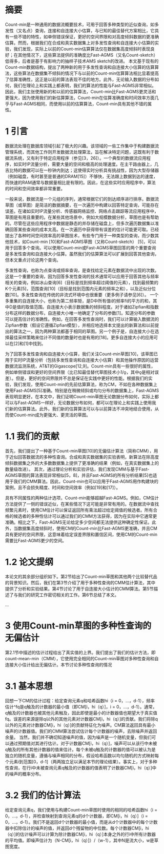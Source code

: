# 摘要
Count-min是一种通用的数据流概要技术，可用于回答多种类型的近似查询，如多发性（又名点）查询，连接和自连接大小估算，与已知的最佳替代方案相比，它具有一些不错的特性，如单侧错误保证，更好的空间界限和对高度倾斜数据的更准确估算。然而，根据我们在合成和真实数据集上对多发性查询和自连接大小估算的实验，我们发现，实际上以前的Count-min估算算法仅在数据集高度倾斜时表现良好；在其他情况下，这些算法提供的准确度比Fast-AGMS（又名Count-sketch）低得多，后者是基于有影响力的抽样子技术AMS sketch的改进。
本文基于现有的Count-min数据结构，提出了两种新的用于多发性查询和自连接大小估算的估算算法，这些算法在数据集不倾斜的情况下与以前的Count-min估算算法相比显着提高了估算准确性，这正是以前的算法表现不佳的地方。此外，无论输入数据的分布如何，我们在理论上和实践上都表明，我们的算法的性能与Fast-AGMS非常相似。因此，我们主张使用新的和以前的估算算法，Count-min比Fast-AGMS更灵活和更强大，因为使用我们的新估算算法，Count-min在估算准确度和时间效率方面几乎与Fast-AGMS相同，而使用以前的估算算法，Count-min具有其他不错的属性。

# 1 引言
数据流处理在数据库领域引起了极大的兴趣。该领域的一些工作集中于构建数据流管理系统，而其他工作则开发数据流处理算法，旨在解决特定问题，这既有利于数据流系统，又有利于特定应用程序（参见[3，26]）。一个典型的数据流应用程序，如实时IP流量分析，需要大量的空间和极高的处理速度。在主干路由器上，几吉比特的数据可以在一秒钟内到达；这使得实时分析具有挑战性，因为大型存储器（例如磁盘，有时甚至是普通的DRAM[15]）不够快，无法跟上数据到达的速度，而快速的RAM通常与数据量相比是有限的。因此，在这些实时应用程序中，算法的时间和空间效率都非常重要。

一般来说，数据流是一个元组的序列，通常根据它们的到达顺序进行排序。数据流草图（或草图）是简洁的数据摘要，在一次遍历中构建以回答特定查询，可能存在误差。在诸如实时IP流量分析、传感器网络监控、网络点击跟踪等流应用程序中，草图是有用且重要的。在某些其他场景中，例如大规模数据分析，草图也是有帮助的。尽管在这些应用程序中数据是静态的并存储在磁盘上，但多次遍历数据集以准确回答某些查询的成本太高。在一次遍历中获得带有误差的估计可能更可取。已经提出了各种时间空间效率高的草图技术，有些专门用于一种类型的查询，而少数其他技术，如Count-min [10]和Fast-AGMS草图（又称Count-sketch） [5]，可以用于回答多个查询。可以使用Count-min或Fast-AGMS草图回答的两个重要查询是多发性查询和自连接大小估算。虽然我们的估算算法可以扩展到回答其他查询，但本文重点讨论这两个查询。

多发性查询，也称为点查询或频率查询，是查找给定元素在数据流中出现的次数。这是一个重要的查询，因为回答多发性查询的技术通常可以应用于回答其他与频率相关的查询，例如冰山查询[6]（目标是找到频率超过阈值的元素），找到最频繁的K个元素[5]，范围查询[10]（目标是找到范围内元素的频率之和），以及近似分位数[10]。多发性查询在传统的非流式环境中也很重要（更多例子请参见[6]）。
一个多重集的自连接大小，也称为第二频率矩，是D中所有值i的频率fi的平方的和，其中D是值的取值范围。自连接大小表示数据集的倾斜程度。对于诸如Zipfian和指数分布这样的数据分布，自连接大小唯一地确定了分布的参数[1]。知道分布的参数可以提高估计的准确性。例如，在回答多发性查询时，我们可以计算输入数据流的Zipfian参数（假设它遵循Zipfian模型），并相应地选择本文提出的新算法和以前提出的算法之一，因为两种算法都基于相同的草图。另一个例子是，自连接大小在选择最佳采样策略来估计不同值的数量时也是有用的[18]。更多自连接大小的应用可以在[2]和[1]中找到。

为了回答多发性查询和自连接大小估算，我们关注Count-min草图[10]，该草图已用于实时IP流量分析（包括多发性查询和自连接大小估算）和其他操作原因的运营数据流监测系统，AT&T的Gigascope[12,9]。Count-min具有一些很好的属性，例如单侧错误和更好的空间界限（比已知最佳替代草图技术小1/ǫ，其中ǫ是相对误差）。但是，更好的空间界限并不总是保证在实践中更好的性能。根据我们的实验，我们发现，使用Count-min的先前估算算法，称为CM，不如在各种数据集上使用Fast-AGMS[5]准确。特别是在稍微倾斜或均匀分布的数据集上，Fast-AGMS表现明显更好。在本文中，我们证明Count-min草图无论数据分布如何，实际上都可以与Fast-AGMS一样好，无论数据分布如何，都可以在理论上和实践上使用我们新的估算算法。此外，我们新的估算算法可以与以前算法不冲突地结合使用，从而使Count-min成为更强大、更灵活的草图。

# 1.1 我们的贡献
首先，我们提出了一种基于Count-min草图[10]的无偏估计算法（简称CMM），用于近似回答数据流的多种性查询。合成和真实数据集的实验表明，新算法在除高度倾斜数据集之外的大多数数据集上提供了更准确的结果（例如，在真实数据集上的数量级改进）。
其次，通过理论分析和实验评估，我们发现CMM与基于Fast-AGMS草图的算法表现非常相似[5，8]，并且Fast-AGMS的所有分析结果[5]也适用于我们的CMM算法。因此，Count-min也可以应用于Fast-AGMS用作构建块的案例，且不会损失精度、时间和空间效率（例如[19]和[17]）。

具有不同属性的两种估计选项，Count-min能够超越Fast-AGMS。例如，CM估计方法提供了一侧的错误近似，在某些情况下这可能是非常有用的。在数据流中查找频繁元素时，使用CM估计可以保证返回所有乘法超过给定阈值的候选者。所有合格的候选者的多种性估计可以通过我们的CMM方法获得，因为在实际中它通常更准确。相比之下，Fast-AGMS无论给定多少空间都无法提供这种确定性保证。此外，当数据集高度倾斜时，使用CM的Count-min比Fast-AGMS更准确，并且CM具有更好的空间界限，这意味着给定误差界限和置信区间，使用CM的Count-min需要比Fast-AGMS更少的空间。

# 1.2 论文提纲
本论文的其余部分组织如下。第2节给出了Count-min草图和其他两个比较替代品的背景知识。然后，我们在第3节介绍了用于多种性查询的CMM估计算法，其中提供了分析和实验结果。第4节讨论了用于自连接大小估计的CMM算法。第5节描述了与我们的研究工作密切相关的工作。第6节总结了本文。

...

# 3 使用Count-min草图的多种性查询的无偏估计
第2.1节中描述的估计过程给出了真实值的上界。我们提出了我们的估计方法，即count-mean-min（CMM），它使用完全相同的Count-min草图对多种性查询和自连接大小估计给出无偏估计。本节讨论多种性查询的情况

# 3.1 基本思想
回想一下CM的估计过程：给定查询元素q和哈希函数hi（i = 0，...，d-1），频率估计^fq是q触及的计数器的最小值（即CM[i，hi（q）]，i = 0，...，d-1）。通常，q触及的计数器也被其他元素触及，因此即使是最小的计数器值也期望大于真实值fq。误差的来源是除q以外的其他元素对计数器CM[i，hi（q）]的贡献。我们将除q以外的元素对计数器CM[i，hi（q）]的贡献特征化为噪声。CM算法返回具有最小噪声的计数器值。我们的CMM算法尝试估计每个计数器的噪声，去除噪声并返回余量。
当然，我们并不确切知道噪声的值，因为噪声是一个随机变量，但我们可以通过预期值对其进行估计。对于计数器CM[i，hi（q）]，噪声可以从该行中未被q触及的所有其他计数器的值来估计。每个未被q触及的计数器的值可以被认为是独立的随机变量，遵循与噪声相同的分布，假设哈希函数以均匀随机的方式映射每个元素i到范围[0，d-1]（两两独立足以满足本节的理论结果）。事实上，对于多种性查询，在行i中未被查询元素q触及的计数器的值表明了计数器CM[i，hi（q）]中的噪声的概率分布。

# 3.2 我们的估计算法
给定查询元素q，我们使用与构建Count-min草图时使用的相同的哈希函数hi（i = 0，...，d-1），并检查映射到查询元素q的d个计数器，即CM[i，hi（q）]（i = 0，...，d-1）。我们不是返回d个计数器的最小值，而是从d个计数器中的每个计数器中扣除估计的噪声的值，并返回d个残留物的中位数。每个计数器CM[i，hi（q）]的估计噪声可以计算为除计数器CM[i，hi（q）]本身之外的行i中所有计数器的平均值。即噪声估计为（N-CM[i，hi（q）]）/（w-1），其中N是流大小，w是草图宽度。